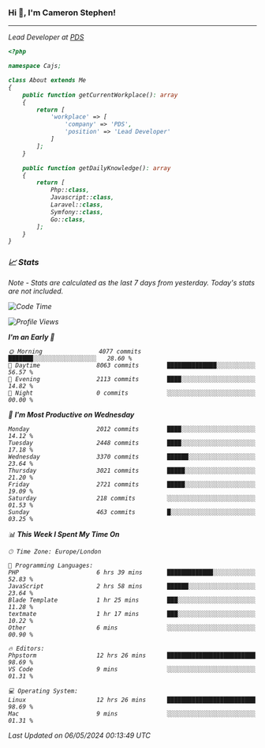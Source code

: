 ### Hi 👋, I'm Cameron Stephen!
<hr>
<p><em>Lead Developer at <a href="https://prindatasolutions.co.uk">PDS</a></p>


```php
<?php

namespace Cajs;

class About extends Me
{
    public function getCurrentWorkplace(): array
    {
        return [
            'workplace' => [
                'company' => 'PDS',
                'position' => 'Lead Developer'
            ]
        ];
    }

    public function getDailyKnowledge(): array
    {
        return [
            Php::class,
            Javascript::class,
            Laravel::class,
            Symfony::class,
            Go::class,
        ];
    }
}
```

### 📈 Stats
<p><em>Note - Stats are calculated as the last 7 days from yesterday. Today's stats are not included.</em></p>


<!--START_SECTION:waka-->
![Code Time](http://img.shields.io/badge/Code%20Time-3%2C799%20hrs%2016%20mins-blue)

![Profile Views](http://img.shields.io/badge/Profile%20Views-0-blue)

**I'm an Early 🐤** 

```text
🌞 Morning                4077 commits        ███████░░░░░░░░░░░░░░░░░░   28.60 % 
🌆 Daytime                8063 commits        ██████████████░░░░░░░░░░░   56.57 % 
🌃 Evening                2113 commits        ████░░░░░░░░░░░░░░░░░░░░░   14.82 % 
🌙 Night                  0 commits           ░░░░░░░░░░░░░░░░░░░░░░░░░   00.00 % 
```
📅 **I'm Most Productive on Wednesday** 

```text
Monday                   2012 commits        ████░░░░░░░░░░░░░░░░░░░░░   14.12 % 
Tuesday                  2448 commits        ████░░░░░░░░░░░░░░░░░░░░░   17.18 % 
Wednesday                3370 commits        ██████░░░░░░░░░░░░░░░░░░░   23.64 % 
Thursday                 3021 commits        █████░░░░░░░░░░░░░░░░░░░░   21.20 % 
Friday                   2721 commits        █████░░░░░░░░░░░░░░░░░░░░   19.09 % 
Saturday                 218 commits         ░░░░░░░░░░░░░░░░░░░░░░░░░   01.53 % 
Sunday                   463 commits         █░░░░░░░░░░░░░░░░░░░░░░░░   03.25 % 
```


📊 **This Week I Spent My Time On** 

```text
🕑︎ Time Zone: Europe/London

💬 Programming Languages: 
PHP                      6 hrs 39 mins       █████████████░░░░░░░░░░░░   52.83 % 
JavaScript               2 hrs 58 mins       ██████░░░░░░░░░░░░░░░░░░░   23.64 % 
Blade Template           1 hr 25 mins        ███░░░░░░░░░░░░░░░░░░░░░░   11.28 % 
textmate                 1 hr 17 mins        ███░░░░░░░░░░░░░░░░░░░░░░   10.22 % 
Other                    6 mins              ░░░░░░░░░░░░░░░░░░░░░░░░░   00.90 % 

🔥 Editors: 
Phpstorm                 12 hrs 26 mins      █████████████████████████   98.69 % 
VS Code                  9 mins              ░░░░░░░░░░░░░░░░░░░░░░░░░   01.31 % 

💻 Operating System: 
Linux                    12 hrs 26 mins      █████████████████████████   98.69 % 
Mac                      9 mins              ░░░░░░░░░░░░░░░░░░░░░░░░░   01.31 % 
```


 Last Updated on 06/05/2024 00:13:49 UTC
<!--END_SECTION:waka-->
